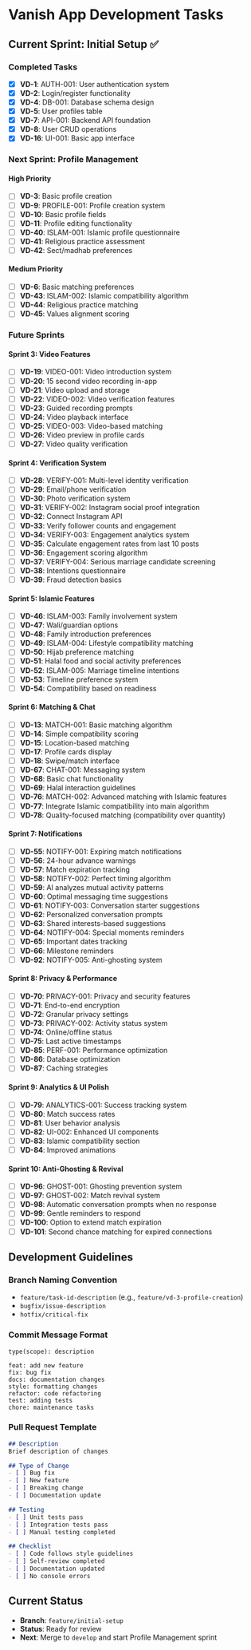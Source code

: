 # Vanish App Development Tasks

## Current Sprint: Initial Setup ✅

### Completed Tasks
- [x] **VD-1**: AUTH-001: User authentication system
- [x] **VD-2**: Login/register functionality
- [x] **VD-4**: DB-001: Database schema design
- [x] **VD-5**: User profiles table
- [x] **VD-7**: API-001: Backend API foundation
- [x] **VD-8**: User CRUD operations
- [x] **VD-16**: UI-001: Basic app interface

### Next Sprint: Profile Management

#### High Priority
- [ ] **VD-3**: Basic profile creation
- [ ] **VD-9**: PROFILE-001: Profile creation system
- [ ] **VD-10**: Basic profile fields
- [ ] **VD-11**: Profile editing functionality
- [ ] **VD-40**: ISLAM-001: Islamic profile questionnaire
- [ ] **VD-41**: Religious practice assessment
- [ ] **VD-42**: Sect/madhab preferences

#### Medium Priority
- [ ] **VD-6**: Basic matching preferences
- [ ] **VD-43**: ISLAM-002: Islamic compatibility algorithm
- [ ] **VD-44**: Religious practice matching
- [ ] **VD-45**: Values alignment scoring

### Future Sprints

#### Sprint 3: Video Features
- [ ] **VD-19**: VIDEO-001: Video introduction system
- [ ] **VD-20**: 15 second video recording in-app
- [ ] **VD-21**: Video upload and storage
- [ ] **VD-22**: VIDEO-002: Video verification features
- [ ] **VD-23**: Guided recording prompts
- [ ] **VD-24**: Video playback interface
- [ ] **VD-25**: VIDEO-003: Video-based matching
- [ ] **VD-26**: Video preview in profile cards
- [ ] **VD-27**: Video quality verification

#### Sprint 4: Verification System
- [ ] **VD-28**: VERIFY-001: Multi-level identity verification
- [ ] **VD-29**: Email/phone verification
- [ ] **VD-30**: Photo verification system
- [ ] **VD-31**: VERIFY-002: Instagram social proof integration
- [ ] **VD-32**: Connect Instagram API
- [ ] **VD-33**: Verify follower counts and engagement
- [ ] **VD-34**: VERIFY-003: Engagement analytics system
- [ ] **VD-35**: Calculate engagement rates from last 10 posts
- [ ] **VD-36**: Engagement scoring algorithm
- [ ] **VD-37**: VERIFY-004: Serious marriage candidate screening
- [ ] **VD-38**: Intentions questionnaire
- [ ] **VD-39**: Fraud detection basics

#### Sprint 5: Islamic Features
- [ ] **VD-46**: ISLAM-003: Family involvement system
- [ ] **VD-47**: Wali/guardian options
- [ ] **VD-48**: Family introduction preferences
- [ ] **VD-49**: ISLAM-004: Lifestyle compatibility matching
- [ ] **VD-50**: Hijab preference matching
- [ ] **VD-51**: Halal food and social activity preferences
- [ ] **VD-52**: ISLAM-005: Marriage timeline intentions
- [ ] **VD-53**: Timeline preference system
- [ ] **VD-54**: Compatibility based on readiness

#### Sprint 6: Matching & Chat
- [ ] **VD-13**: MATCH-001: Basic matching algorithm
- [ ] **VD-14**: Simple compatibility scoring
- [ ] **VD-15**: Location-based matching
- [ ] **VD-17**: Profile cards display
- [ ] **VD-18**: Swipe/match interface
- [ ] **VD-67**: CHAT-001: Messaging system
- [ ] **VD-68**: Basic chat functionality
- [ ] **VD-69**: Halal interaction guidelines
- [ ] **VD-76**: MATCH-002: Advanced matching with Islamic features
- [ ] **VD-77**: Integrate Islamic compatibility into main algorithm
- [ ] **VD-78**: Quality-focused matching (compatibility over quantity)

#### Sprint 7: Notifications
- [ ] **VD-55**: NOTIFY-001: Expiring match notifications
- [ ] **VD-56**: 24-hour advance warnings
- [ ] **VD-57**: Match expiration tracking
- [ ] **VD-58**: NOTIFY-002: Perfect timing algorithm
- [ ] **VD-59**: AI analyzes mutual activity patterns
- [ ] **VD-60**: Optimal messaging time suggestions
- [ ] **VD-61**: NOTIFY-003: Conversation starter suggestions
- [ ] **VD-62**: Personalized conversation prompts
- [ ] **VD-63**: Shared interests-based suggestions
- [ ] **VD-64**: NOTIFY-004: Special moments reminders
- [ ] **VD-65**: Important dates tracking
- [ ] **VD-66**: Milestone reminders
- [ ] **VD-92**: NOTIFY-005: Anti-ghosting system

#### Sprint 8: Privacy & Performance
- [ ] **VD-70**: PRIVACY-001: Privacy and security features
- [ ] **VD-71**: End-to-end encryption
- [ ] **VD-72**: Granular privacy settings
- [ ] **VD-73**: PRIVACY-002: Activity status system
- [ ] **VD-74**: Online/offline status
- [ ] **VD-75**: Last active timestamps
- [ ] **VD-85**: PERF-001: Performance optimization
- [ ] **VD-86**: Database optimization
- [ ] **VD-87**: Caching strategies

#### Sprint 9: Analytics & UI Polish
- [ ] **VD-79**: ANALYTICS-001: Success tracking system
- [ ] **VD-80**: Match success rates
- [ ] **VD-81**: User behavior analysis
- [ ] **VD-82**: UI-002: Enhanced UI components
- [ ] **VD-83**: Islamic compatibility section
- [ ] **VD-84**: Improved animations

#### Sprint 10: Anti-Ghosting & Revival
- [ ] **VD-96**: GHOST-001: Ghosting prevention system
- [ ] **VD-97**: GHOST-002: Match revival system
- [ ] **VD-98**: Automatic conversation prompts when no response
- [ ] **VD-99**: Gentle reminders to respond
- [ ] **VD-100**: Option to extend match expiration
- [ ] **VD-101**: Second chance matching for expired connections

## Development Guidelines

### Branch Naming Convention
- `feature/task-id-description` (e.g., `feature/vd-3-profile-creation`)
- `bugfix/issue-description`
- `hotfix/critical-fix`

### Commit Message Format
```
type(scope): description

feat: add new feature
fix: bug fix
docs: documentation changes
style: formatting changes
refactor: code refactoring
test: adding tests
chore: maintenance tasks
```

### Pull Request Template
```markdown
## Description
Brief description of changes

## Type of Change
- [ ] Bug fix
- [ ] New feature
- [ ] Breaking change
- [ ] Documentation update

## Testing
- [ ] Unit tests pass
- [ ] Integration tests pass
- [ ] Manual testing completed

## Checklist
- [ ] Code follows style guidelines
- [ ] Self-review completed
- [ ] Documentation updated
- [ ] No console errors
```

## Current Status
- **Branch**: `feature/initial-setup`
- **Status**: Ready for review
- **Next**: Merge to `develop` and start Profile Management sprint 